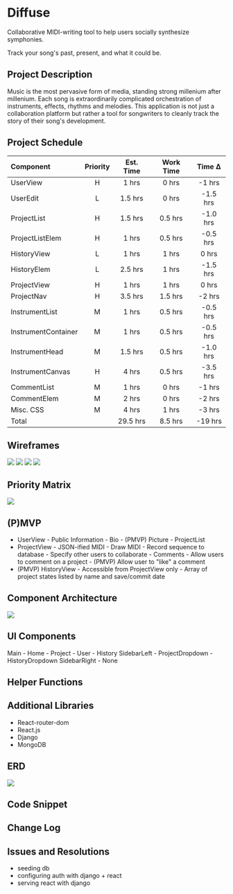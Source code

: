 # Diffuse

Collaborative MIDI-writing tool to help users socially synthesize symphonies.

<!-- ![](./jpeg.jpeg) -->
<!-- ![](./gif.gif) -->
Track your song's past, present, and what it could be.

## Project Description

Music is the most pervasive form of media, standing strong millenium after millenium.
Each song is extraordinarily complicated orchestration of instruments, effects, rhythms and melodies.  This application is not just a collaboration platform but rather a tool for songwriters to cleanly track the story of their song's development.

## Project Schedule
| Component             | Priority  | Est. Time | Work Time | Time ∆    |
| :---                  | :---:     | :---:     | :---:     | :---:     |
| UserView              | H         | 1 hrs     | 0 hrs     | -1 hrs    |
| UserEdit              | L         | 1.5 hrs   | 0 hrs     | -1.5 hrs  |
| ProjectList           | H         | 1.5 hrs   | 0.5 hrs   | -1.0 hrs  |
| ProjectListElem       | H         | 1 hrs     | 0.5 hrs   | -0.5 hrs  |
| HistoryView           | L         | 1 hrs     | 1 hrs     | 0 hrs     |
| HistoryElem           | L         | 2.5 hrs   | 1 hrs     | -1.5 hrs  |
| ProjectView           | H         | 1 hrs     | 1 hrs     | 0 hrs     |
| ProjectNav            | H         | 3.5 hrs   | 1.5 hrs   | -2 hrs    |
| InstrumentList        | M         | 1 hrs     | 0.5 hrs   | -0.5 hrs  |
| InstrumentContainer   | M         | 1 hrs     | 0.5 hrs   | -0.5 hrs  |
| InstrumentHead        | M         | 1.5 hrs   | 0.5 hrs   | -1.0 hrs  |
| InstrumentCanvas      | H         | 4 hrs     | 0.5 hrs   | -3.5 hrs  |
| CommentList           | M         | 1 hrs     | 0 hrs     | -1 hrs    |
| CommentElem           | M         | 2 hrs     | 0 hrs     | -2 hrs    |
| Misc. CSS             | M         | 4 hrs     | 1 hrs     | -3 hrs    |
| Total                 |           | 29.5 hrs  | 8.5 hrs   | -19 hrs   |


## Wireframes

![](./_prep/wireframe-home.png)
![](./_prep/wireframe-project.png)
![](./_prep/wireframe-user.png)
![](./_prep/wireframe-history.png)

## Priority Matrix

![](./_prep/time-importance-matrix.png)


## (P)MVP

- UserView
      - Public Information
      - Bio
      - (PMVP) Picture
      - ProjectList
- ProjectView
      - JSON-ified MIDI
      - Draw MIDI
      - Record sequence to database
      - Specify other users to collaborate
      - Comments
            - Allow users to comment on a project
            - (PMVP) Allow user to "like" a comment
- (PMVP) HistoryView
      - Accessible from ProjectView only
      - Array of project states listed by name and save/commit date

## Component Architecture

![](./_prep/component-diagram.png)

## UI Components

Main
      - Home
      - Project
      - User
      - History
SidebarLeft
      - ProjectDropdown
      - HistoryDropdown
SidebarRight
      - None

## Helper Functions

## Additional Libraries

- React-router-dom
- React.js
- Django
- MongoDB


## ERD

![](./_prep/ERD.png)

## Code Snippet

## Change Log

## Issues and Resolutions

- seeding db
- configuring auth with django + react
- serving react with django